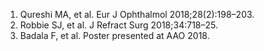 1. Qureshi MA, et al. Eur J Ophthalmol 2018;28(2):198&ndash;203. 
2. Robbie SJ, et al. J Refract Surg 2018;34:718&ndash;25.
3. Badala F, et al. Poster presented at AAO 2018.